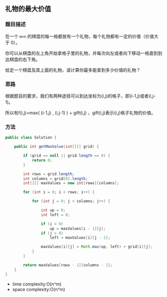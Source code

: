 ## 礼物的最大价值

### 题目描述

在一个 `m×n` 的棋盘的每一格都放有一个礼物，每个礼物都有一定的价值（价值大于 0）。

你可以从棋盘的左上角开始拿格子里的礼物，并每次向左或者向下移动一格直到到达棋盘的右下角。

给定一个棋盘及其上面的礼物，请计算你最多能拿到多少价值的礼物？

### 思路

根据题目的要求，我们有两种途径可以到达坐标为(i,j)的格子，即(i-1,j)或者(i,j-1)。

所以有f(i,j)=max( (i-1,j) , (i,j-1) ) + gift(i,j) ，gift(i,j)表示(i,j)格子礼物的价值。

### 方法

```java
public class Solution {

    public int getMaxValue(int[][] grid) {

        if (grid == null || grid.length == 0) {
            return 0;
        }

        int rows = grid.length;
        int columns = grid[0].length;
        int[][] maxValues = new int[rows][columns];

        for (int i = 0; i < rows; i++) {

            for (int j = 0; j < columns; j++) {

                int up = 0;
                int left = 0;

                if (i > 0)
                    up = maxValues[i - 1][j];
                if (j > 0)
                    left = maxValues[i][j - 1];

                maxValues[i][j] = Math.max(up, left) + grid[i][j];
            }
        }

        return maxValues[rows - 1][columns - 1];
    }
}
```

- time complexity:O(n^m)
- space complexity:O(n^m)
